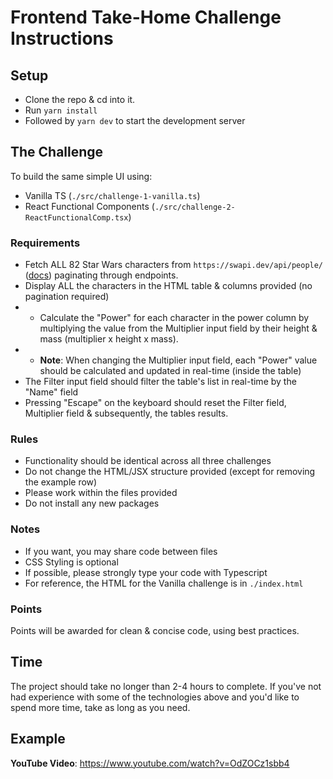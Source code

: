 # Frontend Take-Home Challenge Instructions

## Setup

- Clone the repo & cd into it.
- Run `yarn install`
- Followed by `yarn dev` to start the development server

## The Challenge

To build the same simple UI using:

- Vanilla TS (`./src/challenge-1-vanilla.ts`)
- React Functional Components (`./src/challenge-2-ReactFunctionalComp.tsx`)

### Requirements

- Fetch ALL 82 Star Wars characters from `https://swapi.dev/api/people/` ([docs](https://swapi.dev/documentation#people)) paginating through endpoints.
- Display ALL the characters in the HTML table & columns provided (no pagination required)
- - Calculate the "Power" for each character in the power column by multiplying the value from the Multiplier input field by their height & mass (multiplier x height x mass).
- - **Note**: When changing the Multiplier input field, each "Power" value should be calculated and updated in real-time (inside the table)
- The Filter input field should filter the table's list in real-time by the "Name" field
- Pressing "Escape" on the keyboard should reset the Filter field, Multiplier field & subsequently, the tables results.

### Rules

- Functionality should be identical across all three challenges
- Do not change the HTML/JSX structure provided (except for removing the example row)
- Please work within the files provided
- Do not install any new packages

### Notes

- If you want, you may share code between files
- CSS Styling is optional
- If possible, please strongly type your code with Typescript
- For reference, the HTML for the Vanilla challenge is in `./index.html`

### Points

Points will be awarded for clean & concise code, using best practices.

## Time

The project should take no longer than 2-4 hours to complete. If you've not had experience with some of the technologies above and you'd like to spend more time, take as long as you need.

## Example

**YouTube Video**: https://www.youtube.com/watch?v=OdZOCz1sbb4
